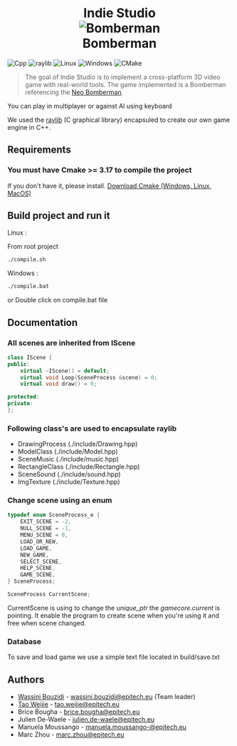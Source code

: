 <h1 align="center">
    Indie Studio
    <div>
        <a><img src="https://github.com/EpitechPromo2025/B-YEP-400-PAR-4-1-indiestudio-wassini.bouzidi/blob/master/resources/player/icons/blue.png"
       title="Bomberman" alt="Bomberman"></a>
    </div>
    Bomberman
</h1>

![Cpp](https://img.shields.io/badge/C%2B%2B-00599C?style=for-the-badge&logo=c%2B%2B&logoColor=white)
![raylib](https://img.shields.io/badge/Raylib-black?style=for-the-badge&logo=GNU&logoColor=white)
![Linux](https://img.shields.io/badge/Linux-FCC624?style=for-the-badge&logo=linux&logoColor=black)
![Windows](https://img.shields.io/badge/Windows-0078D6?style=for-the-badge&logo=windows&logoColor=white)
![CMake](https://img.shields.io/badge/CMake-%23008FBA.svg?style=for-the-badge&logo=cmake&logoColor=white)

> The goal of Indie Studio is to implement a cross-platform 3D video game with real-world tools.
> The game implemented is a Bomberman referencing the [Neo Bomberman](https://fr.wikipedia.org/wiki/Neo_Bomberman).

You can play in multiplayer or against AI using keyboard

We used the [raylib](https://www.raylib.com/) (C graphical library) encapsuled to create our own game engine in C++.

## Requirements

### You must have Cmake >= 3.17 to compile the project

If you don't have it, please install. [Download Cmake (Windows, Linux, MacOS)](https://cmake.org/download/)

## Build project and run it

Linux :

From root project

```sh
./compile.sh
```

Windows :

```sh
./compile.bat
```

or
Double click on compile.bat file

## Documentation

### All scenes are inherited from IScene

```cpp
class IScene {
public:
    virtual ~IScene() = default;
    virtual void Loop(SceneProcess &scene) = 0;
    virtual void draw() = 0;

protected:
private:
};
```

### Following class's are used to encapsulate raylib

- DrawingProcess (./include/Drawing.hpp)
- ModelClass (./include/Model.hpp)
- SceneMusic (./include/music.hpp)
- RectangleClass (./include/Rectangle.hpp)
- SceneSound (./include/sound.hpp)
- ImgTexture (./include/Texture.hpp)

### Change scene using an enum

```cpp
typedef enum SceneProcess_e {
    EXIT_SCENE = -2,
    NULL_SCENE = -1,
    MENU_SCENE = 0,
    LOAD_OR_NEW,
    LOAD_GAME,
    NEW_GAME,
    SELECT_SCENE,
    HELP_SCENE,
    GAME_SCENE,
} SceneProcess;

SceneProcess CurrentScene;
```

CurrentScene is using to change the _unique_ptr_ the _gamecore.current_ is pointing.
It enable the program to create scene when you're using it and free when scene changed.

### Database

To save and load game we use a simple text file located in build/save.txt

## Authors

- [Wassini Bouzidi](https://github.com/wassb92) - wassini.bouzidi@epitech.eu (Team leader)
- [Tao Weijie](https://github.com/taovc) - tao.weijie@epitech.eu
- Brice Bougha - brice.bougha@epitech.eu
- Julien De-Waele - julien.de-waele@epitech.eu
- Manuela Moussango - manuela.moussango-@epitech.eu
- Marc Zhou - marc.zhou@epitech.eu

